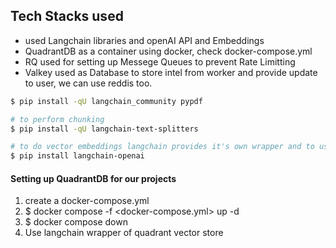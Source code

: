 ## Tech Stacks used
- used Langchain libraries and openAI API and Embeddings
- QuadrantDB as a container using docker, check docker-compose.yml
- RQ used for setting up Messege Queues to prevent Rate Limitting
- Valkey used as Database to store intel from worker and provide update to user, we can use reddis too.


```bash 
$ pip install -qU langchain_community pypdf

# to perform chunking
$ pip install -qU langchain-text-splitters

# to do vector embeddings langchain provides it's own wrapper and to use it install below module
$ pip install langchain-openai
```

#### Setting up QuadrantDB for our projects
1. create a docker-compose.yml
2. $ docker compose -f <docker-compose.yml> up -d 
3. $ docker compose down
4. Use langchain wrapper of quadrant vector store